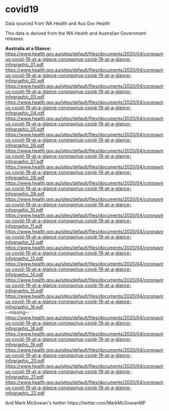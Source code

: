 # covid19
Data sourced from WA Health and Aus Gov Health
<p>
This data is derived from the WA Health and Australian Government releases. 
<p>

<b>Australia at a Glance:</b>
https://www.health.gov.au/sites/default/files/documents/2020/04/coronavirus-covid-19-at-a-glance-coronavirus-covid-19-at-a-glance-infographic_01.pdf<br>
https://www.health.gov.au/sites/default/files/documents/2020/04/coronavirus-covid-19-at-a-glance-coronavirus-covid-19-at-a-glance-infographic_02.pdf<br>
https://www.health.gov.au/sites/default/files/documents/2020/04/coronavirus-covid-19-at-a-glance-coronavirus-covid-19-at-a-glance-infographic_03.pdf<br>
https://www.health.gov.au/sites/default/files/documents/2020/04/coronavirus-covid-19-at-a-glance-coronavirus-covid-19-at-a-glance-infographic_04.pdf<br>
https://www.health.gov.au/sites/default/files/documents/2020/04/coronavirus-covid-19-at-a-glance-coronavirus-covid-19-at-a-glance-infographic_05.pdf<br>
https://www.health.gov.au/sites/default/files/documents/2020/04/coronavirus-covid-19-at-a-glance-coronavirus-covid-19-at-a-glance-infographic_06.pdf<br>
https://www.health.gov.au/sites/default/files/documents/2020/04/coronavirus-covid-19-at-a-glance-coronavirus-covid-19-at-a-glance-infographic_07.pdf<br>
https://www.health.gov.au/sites/default/files/documents/2020/04/coronavirus-covid-19-at-a-glance-coronavirus-covid-19-at-a-glance-infographic_08.pdf<br>
https://www.health.gov.au/sites/default/files/documents/2020/04/coronavirus-covid-19-at-a-glance-coronavirus-covid-19-at-a-glance-infographic_09.pdf<br>
https://www.health.gov.au/sites/default/files/documents/2020/04/coronavirus-covid-19-at-a-glance-coronavirus-covid-19-at-a-glance-infographic_10.pdf<br>
https://www.health.gov.au/sites/default/files/documents/2020/04/coronavirus-covid-19-at-a-glance-coronavirus-covid-19-at-a-glance-infographic_11.pdf<br>
https://www.health.gov.au/sites/default/files/documents/2020/04/coronavirus-covid-19-at-a-glance-coronavirus-covid-19-at-a-glance-infographic_12.pdf<br>
https://www.health.gov.au/sites/default/files/documents/2020/04/coronavirus-covid-19-at-a-glance-coronavirus-covid-19-at-a-glance-infographic_13.pdf<br>
https://www.health.gov.au/sites/default/files/documents/2020/04/coronavirus-covid-19-at-a-glance-coronavirus-covid-19-at-a-glance-infographic_14.pdf<br>
https://www.health.gov.au/sites/default/files/documents/2020/04/coronavirus-covid-19-at-a-glance-coronavirus-covid-19-at-a-glance-infographic_15.pdf<br>
https://www.health.gov.au/sites/default/files/documents/2020/04/coronavirus-covid-19-at-a-glance-coronavirus-covid-19-at-a-glance-infographic_16.pdf<br>
--missing--
https://www.health.gov.au/sites/default/files/documents/2020/04/coronavirus-covid-19-at-a-glance-coronavirus-covid-19-at-a-glance-infographic_18.pdf<br>
https://www.health.gov.au/sites/default/files/documents/2020/04/coronavirus-covid-19-at-a-glance-coronavirus-covid-19-at-a-glance-infographic_19.pdf<br>
https://www.health.gov.au/sites/default/files/documents/2020/04/coronavirus-covid-19-at-a-glance-coronavirus-covid-19-at-a-glance-infographic_20.pdf<br>
https://www.health.gov.au/sites/default/files/documents/2020/04/coronavirus-covid-19-at-a-glance-coronavirus-covid-19-at-a-glance-infographic_21.pdf<br>
https://www.health.gov.au/sites/default/files/documents/2020/04/coronavirus-covid-19-at-a-glance-coronavirus-covid-19-at-a-glance-infographic_22.pdf<br>
<p>
And Mark McGowan's twitter
https://twitter.com/MarkMcGowanMP
